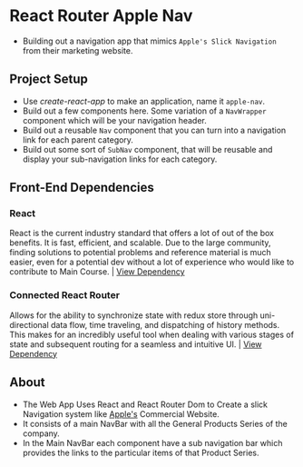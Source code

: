 # React Router Apple Nav

* Building out a navigation app that mimics `Apple's Slick Navigation` from their marketing website.

## Project Setup

* Use _create-react-app_ to make an application, name it `apple-nav`.
* Build out a few components here. Some variation of a `NavWrapper` component which will be your navigation header.
* Build out a reusable `Nav` component that you can turn into a navigation link for each parent category.
* Build out some sort of `SubNav` component, that will be reusable and display your sub-navigation links for each category.

## Front-End Dependencies

### React

React is the current industry standard that offers a lot of out of the box benefits. It is fast, efficient, and scalable. Due to the large community, finding solutions to potential problems and reference material is much easier, even for a potential dev without a lot of experience who would like to contribute to Main Course. | [View Dependency](https://reactjs.org/docs/getting-started.html)

### Connected React Router

Allows for the ability to synchronize state with redux store through uni-directional data flow, time traveling, and dispatching of history methods. This makes for an incredibly useful tool when dealing with various stages of state and subsequent routing for a seamless and intuitive UI. | [View Dependency](https://www.npmjs.com/package/connected-react-router)

## About

- The Web App Uses React and React Router Dom to Create a slick Navigation system like [Apple's](https://www.apple.com/) Commercial Website.
- It consists of a main NavBar with all the General Products Series of the company.
- In the Main NavBar each component have a sub navigation bar which provides the links to the particular items of that Product Series.



